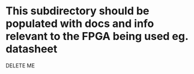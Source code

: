 # This subdirectory should be populated with docs and info relevant to the FPGA being used eg. datasheet

DELETE ME